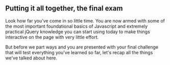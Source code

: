 ## Putting it all together, the final exam

Look how far you've come in so little time. You are now armed with some of the most important foundational basics of Javascript and extremely practical jQuery knowledge you can start using today to make things interactive on the page with very little effort.

But before we part ways and you are presented with your final challenge that will test everything you've learned so far, let's recap all the things we've talked about here.